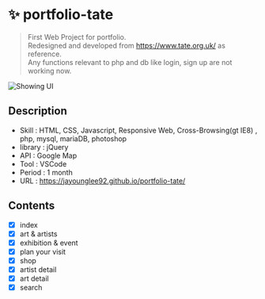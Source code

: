 # ✨ portfolio-tate

> First Web Project for portfolio.  
> Redesigned and developed from https://www.tate.org.uk/ as reference.  
> Any functions relevant to php and db like login, sign up are not working now.

![Showing UI](/_info-img/info-tate-01.gif)

## Description
- Skill : HTML, CSS, Javascript, Responsive Web, Cross-Browsing(gt IE8) , php, mysql, mariaDB, photoshop
- library : jQuery
- API : Google Map
- Tool : VSCode
- Period : 1 month
- URL : https://jayounglee92.github.io/portfolio-tate/

## Contents
- [x] index  
- [x] art & artists
- [x] exhibition & event
- [x] plan your visit
- [x] shop
- [x] artist detail
- [x] art detail
- [x] search
